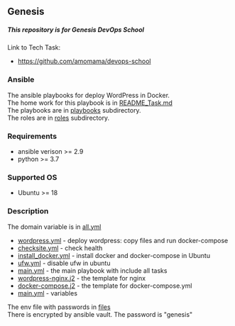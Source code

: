 ## Genesis
##### This repository is for Genesis DevOps School

Link to Tech Task:
 * https://github.com/amomama/devops-school

### Ansible

The ansible playbooks for deploy WordPress in Docker.  
The home work for this playbook is in [README_Task.md](README_Task.md)  
The playbooks are in [playbooks](/playbooks/) subdirectory.  
The roles are in [roles](/roles/) subdirectory.  

### Requirements
* ansible verison >= 2.9
* python >= 3.7

### Supported OS
* Ubuntu >= 18

### Description

The domain variable is in [all.yml](/inventory/group_vars/all.yml)

* [wordpress.yml](/roles/wordpress/tasks/wordpress.yml)           - deploy wordpress: copy files and run docker-compose  
* [checksite.yml](/roles/wordpress/tasks/checksite.yml)           - check health  
* [install_docker.yml](/roles/wordpress/tasks/install_docker.yml) - install docker and docker-compose in Ubuntu
* [ufw.yml](/roles/wordpress/tasks/ufw.yml)                       - disable ufw in ubuntu  
* [main.yml](/roles/wordpress/tasks/main.yml)                     - the main playbook with include all tasks  
* [wordpress-nginx.j2](/roles/wordpress/templates/wordpress-nginx.j2)  - the template for nginx  
* [docker-compose.j2](/roles/wordpress/templates/docker-compose.j2)   - the template for docker-compose.yml  
* [main.yml](/roles/wordpress/defaults/main.yml)                      - variables

The env file with passwords in [files](/roles/wordpress/files/.env)  
There is encrypted by ansible vault. The password is "genesis"

